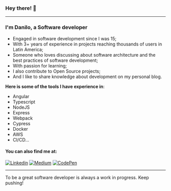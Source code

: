 ### Hey there! :wave:

<hr>

### I'm Danilo, a Software developer

- Engaged in software development since I was 15;
- With 3+ years of experience in projects reaching thousands of users in Latin America;
- Someone who loves discussing about software architecture and the best practices of software development;
- With passion for learning;
- I also contribute to Open Source projects;
- And I like to share knowledge about development on my personal blog.

**Here is some of the tools I have experience in**: 

- Angular
- Typescript
- NodeJS
- Express
- Webpack
- Cypress
- Docker
- AWS
- CI/CD...

#### **You can also find me at:**

[![Linkedin](https://img.shields.io/badge/LinkedIn-blue?style=flat&logo=linkedin&logoColor=white)](https://www.linkedin.com/in/danilolma/)
[![Medium](https://img.shields.io/badge/Medium-black?style=flat&logo=medium&logoColor=white)](https://medium.com/@danlima-dev)
[![CodePen](https://img.shields.io/badge/CodePen-black?style=flat&logo=codepen&logoColor=white)](https://codepen.io/Danilo06)

<hr>

To be a great software developer is always a work in progress. Keep pushing!
